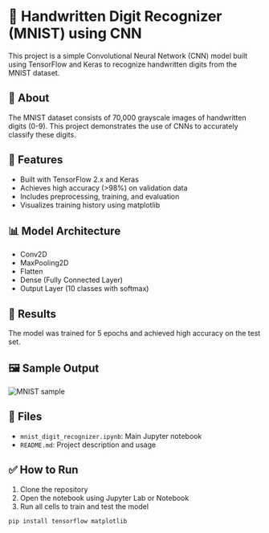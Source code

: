# 🧠 Handwritten Digit Recognizer (MNIST) using CNN

This project is a simple Convolutional Neural Network (CNN) model built using TensorFlow and Keras to recognize handwritten digits from the MNIST dataset.

## 📂 About

The MNIST dataset consists of 70,000 grayscale images of handwritten digits (0-9). This project demonstrates the use of CNNs to accurately classify these digits.

## 🚀 Features

- Built with TensorFlow 2.x and Keras
- Achieves high accuracy (>98%) on validation data
- Includes preprocessing, training, and evaluation
- Visualizes training history using matplotlib

## 📊 Model Architecture

- Conv2D
- MaxPooling2D
- Flatten
- Dense (Fully Connected Layer)
- Output Layer (10 classes with softmax)

## 🧪 Results

The model was trained for 5 epochs and achieved high accuracy on the test set.

## 🖼 Sample Output

![MNIST sample](https://upload.wikimedia.org/wikipedia/commons/2/27/MnistExamples.png)

## 📁 Files

- `mnist_digit_recognizer.ipynb`: Main Jupyter notebook
- `README.md`: Project description and usage

## ✅ How to Run

1. Clone the repository
2. Open the notebook using Jupyter Lab or Notebook
3. Run all cells to train and test the model

```bash
pip install tensorflow matplotlib

